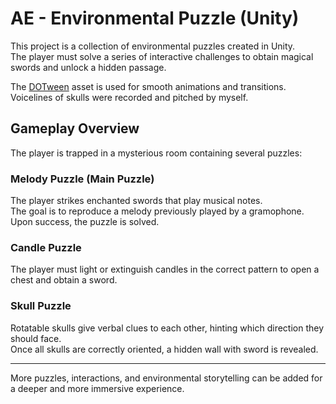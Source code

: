 # AE - Environmental Puzzle (Unity)

This project is a collection of environmental puzzles created in Unity.  
The player must solve a series of interactive challenges to obtain magical swords and unlock a hidden passage.

The [DOTween](http://dotween.demigiant.com/) asset is used for smooth animations and transitions.
Voicelines of skulls were recorded and pitched by myself.

## Gameplay Overview
The player is trapped in a mysterious room containing several puzzles:

###  Melody Puzzle (Main Puzzle)
The player strikes enchanted swords that play musical notes.  
The goal is to reproduce a melody previously played by a gramophone.  
Upon success, the puzzle is solved.

###  Candle Puzzle
The player must light or extinguish candles in the correct pattern to open a chest and obtain a sword.

###  Skull Puzzle
Rotatable skulls give verbal clues to each other, hinting which direction they should face.  
Once all skulls are correctly oriented, a hidden wall with sword is revealed.

---
More puzzles, interactions, and environmental storytelling can be added for a deeper and more immersive experience.
